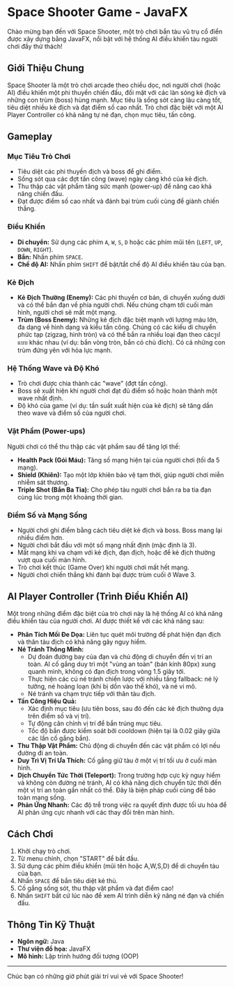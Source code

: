 # Space Shooter Game - JavaFX

Chào mừng bạn đến với Space Shooter, một trò chơi bắn tàu vũ trụ cổ điển được xây dựng bằng JavaFX, nổi bật với hệ thống AI điều khiển tàu người chơi đầy thử thách!

## Giới Thiệu Chung

Space Shooter là một trò chơi arcade theo chiều dọc, nơi người chơi (hoặc AI) điều khiển một phi thuyền chiến đấu, đối mặt với các làn sóng kẻ địch và những con trùm (boss) hùng mạnh. Mục tiêu là sống sót càng lâu càng tốt, tiêu diệt nhiều kẻ địch và đạt điểm số cao nhất. Trò chơi đặc biệt với một AI Player Controller có khả năng tự né đạn, chọn mục tiêu, tấn công.

## Gameplay

### Mục Tiêu Trò Chơi
* Tiêu diệt các phi thuyền địch và boss để ghi điểm.
* Sống sót qua các đợt tấn công (wave) ngày càng khó của kẻ địch.
* Thu thập các vật phẩm tăng sức mạnh (power-up) để nâng cao khả năng chiến đấu.
* Đạt được điểm số cao nhất và đánh bại trùm cuối cùng để giành chiến thắng.

### Điều Khiển
* **Di chuyển:** Sử dụng các phím `A`, `W`, `S`, `D` hoặc các phím mũi tên (`LEFT`, `UP`, `DOWN`, `RIGHT`).
* **Bắn:** Nhấn phím `SPACE`.
* **Chế độ AI:** Nhấn phím `SHIFT` để bật/tắt chế độ AI điều khiển tàu của bạn.

### Kẻ Địch
* **Kẻ Địch Thường (Enemy):** Các phi thuyền cơ bản, di chuyển xuống dưới và có thể bắn đạn về phía người chơi. Nếu chúng chạm tới cuối màn hình, người chơi sẽ mất một mạng.
* **Trùm (Boss Enemy):** Những kẻ địch đặc biệt mạnh với lượng máu lớn, đa dạng về hình dạng và kiểu tấn công. Chúng có các kiểu di chuyển phức tạp (zigzag, hình tròn) và có thể bắn ra nhiều loại đạn theo cácรูปแบบ khác nhau (ví dụ: bắn vòng tròn, bắn có chủ đích). Có cả những con trùm đứng yên với hỏa lực mạnh.

### Hệ Thống Wave và Độ Khó
* Trò chơi được chia thành các "wave" (đợt tấn công).
* Boss sẽ xuất hiện khi người chơi đạt đủ điểm số hoặc hoàn thành một wave nhất định.
* Độ khó của game (ví dụ: tần suất xuất hiện của kẻ địch) sẽ tăng dần theo wave và điểm số của người chơi.

### Vật Phẩm (Power-ups)
Người chơi có thể thu thập các vật phẩm sau để tăng lợi thế:
* **Health Pack (Gói Máu):** Tăng số mạng hiện tại của người chơi (tối đa 5 mạng).
* **Shield (Khiên):** Tạo một lớp khiên bảo vệ tạm thời, giúp người chơi miễn nhiễm sát thương.
* **Triple Shot (Bắn Ba Tia):** Cho phép tàu người chơi bắn ra ba tia đạn cùng lúc trong một khoảng thời gian.

### Điểm Số và Mạng Sống
* Người chơi ghi điểm bằng cách tiêu diệt kẻ địch và boss. Boss mang lại nhiều điểm hơn.
* Người chơi bắt đầu với một số mạng nhất định (mặc định là 3).
* Mất mạng khi va chạm với kẻ địch, đạn địch, hoặc để kẻ địch thường vượt qua cuối màn hình.
* Trò chơi kết thúc (Game Over) khi người chơi mất hết mạng.
* Người chơi chiến thắng khi đánh bại được trùm cuối ở Wave 3.

## AI Player Controller (Trình Điều Khiển AI)

Một trong những điểm đặc biệt của trò chơi này là hệ thống AI có khả năng điều khiển tàu của người chơi. AI được thiết kế với các khả năng sau:
* **Phân Tích Mối Đe Dọa:** Liên tục quét môi trường để phát hiện đạn địch và thân tàu địch có khả năng gây nguy hiểm.
* **Né Tránh Thông Minh:**
    * Dự đoán đường bay của đạn và chủ động di chuyển đến vị trí an toàn. AI cố gắng duy trì một "vùng an toàn" (bán kính 80px) xung quanh mình, không có đạn địch trong vòng 1.5 giây tới.
    * Thực hiện các cú né tránh chiến lược với nhiều tầng fallback: né lý tưởng, né hoảng loạn (khi bị dồn vào thế khó), và né vi mô.
    * Né tránh va chạm trực tiếp với thân tàu địch.
* **Tấn Công Hiệu Quả:**
    * Xác định mục tiêu (ưu tiên boss, sau đó đến các kẻ địch thường dựa trên điểm số và vị trí).
    * Tự động căn chỉnh vị trí để bắn trúng mục tiêu.
    * Tốc độ bắn được kiểm soát bởi cooldown (hiện tại là 0.02 giây giữa các lần cố gắng bắn).
* **Thu Thập Vật Phẩm:** Chủ động di chuyển đến các vật phẩm có lợi nếu đường đi an toàn.
* **Duy Trì Vị Trí Ưa Thích:** Cố gắng giữ tàu ở một vị trí tối ưu ở cuối màn hình.
* **Dịch Chuyển Tức Thời (Teleport):** Trong trường hợp cực kỳ nguy hiểm và không còn đường né tránh, AI có khả năng dịch chuyển tức thời đến một vị trí an toàn gần nhất có thể. Đây là biện pháp cuối cùng để bảo toàn mạng sống.
* **Phản Ứng Nhanh:** Các độ trễ trong việc ra quyết định được tối ưu hóa để AI phản ứng cực nhanh với các thay đổi trên màn hình.

## Cách Chơi
1.  Khởi chạy trò chơi.
2.  Từ menu chính, chọn "START" để bắt đầu.
3.  Sử dụng các phím điều khiển (mũi tên hoặc A,W,S,D) để di chuyển tàu của bạn.
4.  Nhấn `SPACE` để bắn tiêu diệt kẻ thù.
5.  Cố gắng sống sót, thu thập vật phẩm và đạt điểm cao!
6.  Nhấn `SHIFT` bất cứ lúc nào để xem AI trình diễn kỹ năng né đạn và chiến đấu.

## Thông Tin Kỹ Thuật
* **Ngôn ngữ:** Java
* **Thư viện đồ họa:** JavaFX
* **Mô hình:** Lập trình hướng đối tượng (OOP)

---
Chúc bạn có những giờ phút giải trí vui vẻ với Space Shooter!